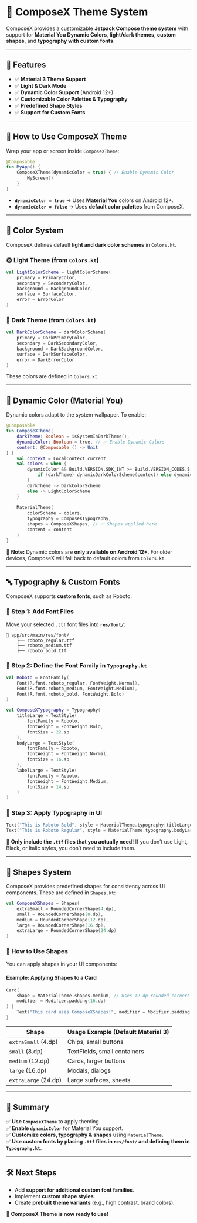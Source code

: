 # 🎨 ComposeX Theme System

ComposeX provides a customizable **Jetpack Compose theme system** with support for **Material You Dynamic Colors**, **light/dark themes**, **custom shapes**, and **typography with custom fonts**.

---

## 📌 Features
- ✅ **Material 3 Theme Support**
- ✅ **Light & Dark Mode**
- ✅ **Dynamic Color Support** (Android 12+)
- ✅ **Customizable Color Palettes & Typography**
- ✅ **Predefined Shape Styles**
- ✅ **Support for Custom Fonts**

---

## 🚀 How to Use ComposeX Theme

Wrap your app or screen inside `ComposeXTheme`:

```kotlin
@Composable
fun MyApp() {
    ComposeXTheme(dynamicColor = true) { // Enable Dynamic Color
        MyScreen()
    }
}
```

- **`dynamicColor = true`** → Uses **Material You** colors on Android 12+.
- **`dynamicColor = false`** → Uses **default color palettes** from ComposeX.

---

## 🎨 Color System
ComposeX defines default **light and dark color schemes** in `Colors.kt`.

### 🌞 Light Theme (from `Colors.kt`)
```kotlin
val LightColorScheme = lightColorScheme(
    primary = PrimaryColor,
    secondary = SecondaryColor,
    background = BackgroundColor,
    surface = SurfaceColor,
    error = ErrorColor
)
```

### 🌙 Dark Theme (from `Colors.kt`)
```kotlin
val DarkColorScheme = darkColorScheme(
    primary = DarkPrimaryColor,
    secondary = DarkSecondaryColor,
    background = DarkBackgroundColor,
    surface = DarkSurfaceColor,
    error = DarkErrorColor
)
```

These colors are defined in `Colors.kt`.

---

## 🎨 Dynamic Color (Material You)
Dynamic colors adapt to the system wallpaper. To enable:

```kotlin
@Composable
fun ComposeXTheme(
    darkTheme: Boolean = isSystemInDarkTheme(),
    dynamicColor: Boolean = true, // ✅ Enable Dynamic Colors
    content: @Composable () -> Unit
) {
    val context = LocalContext.current
    val colors = when {
        dynamicColor && Build.VERSION.SDK_INT >= Build.VERSION_CODES.S -> {
            if (darkTheme) dynamicDarkColorScheme(context) else dynamicLightColorScheme(context)
        }
        darkTheme -> DarkColorScheme
        else -> LightColorScheme
    }
    
    MaterialTheme(
        colorScheme = colors,
        typography = ComposeXTypography,
        shapes = ComposeXShapes, // ✅ Shapes applied here
        content = content
    )
}
```

📌 **Note:** Dynamic colors are **only available on Android 12+**. For older devices, ComposeX will fall back to default colors from `Colors.kt`.

---

## 🔤 Typography & Custom Fonts
ComposeX supports **custom fonts**, such as Roboto.

### **📂 Step 1: Add Font Files**
Move your selected `.ttf` font files into **`res/font/`**:

```
📂 app/src/main/res/font/
    ├── roboto_regular.ttf
    ├── roboto_medium.ttf
    ├── roboto_bold.ttf
```

### **📌 Step 2: Define the Font Family in `Typography.kt`**
```kotlin
val Roboto = FontFamily(
    Font(R.font.roboto_regular, FontWeight.Normal),
    Font(R.font.roboto_medium, FontWeight.Medium),
    Font(R.font.roboto_bold, FontWeight.Bold)
)

val ComposeXTypography = Typography(
    titleLarge = TextStyle(
        fontFamily = Roboto,
        fontWeight = FontWeight.Bold,
        fontSize = 22.sp
    ),
    bodyLarge = TextStyle(
        fontFamily = Roboto,
        fontWeight = FontWeight.Normal,
        fontSize = 16.sp
    ),
    labelLarge = TextStyle(
        fontFamily = Roboto,
        fontWeight = FontWeight.Medium,
        fontSize = 14.sp
    )
)
```

### **📌 Step 3: Apply Typography in UI**
```kotlin
Text("This is Roboto Bold", style = MaterialTheme.typography.titleLarge)
Text("This is Roboto Regular", style = MaterialTheme.typography.bodyLarge)
```

📌 **Only include the `.ttf` files that you actually need!** If you don’t use Light, Black, or Italic styles, you don’t need to include them.

---

## 🔲 Shapes System
ComposeX provides predefined shapes for consistency across UI components. These are defined in `Shapes.kt`:

```kotlin
val ComposeXShapes = Shapes(
    extraSmall = RoundedCornerShape(4.dp),
    small = RoundedCornerShape(8.dp),
    medium = RoundedCornerShape(12.dp),
    large = RoundedCornerShape(16.dp),
    extraLarge = RoundedCornerShape(24.dp)
)
```

### 📌 How to Use Shapes
You can apply shapes in your UI components:

#### **Example: Applying Shapes to a Card**
```kotlin
Card(
    shape = MaterialTheme.shapes.medium, // Uses 12.dp rounded corners
    modifier = Modifier.padding(16.dp)
) {
    Text("This card uses ComposeXShapes!", modifier = Modifier.padding(16.dp))
}
```

| Shape       | Usage Example (Default Material 3) |
|------------|--------------------------------|
| `extraSmall` (4.dp) | Chips, small buttons |
| `small` (8.dp) | TextFields, small containers |
| `medium` (12.dp) | Cards, larger buttons |
| `large` (16.dp) | Modals, dialogs |
| `extraLarge` (24.dp) | Large surfaces, sheets |

---

## 📄 Summary
✅ **Use `ComposeXTheme`** to apply theming.  
✅ **Enable `dynamicColor`** for Material You support.  
✅ **Customize colors, typography & shapes** using `MaterialTheme`.  
✅ **Use custom fonts by placing `.ttf` files in `res/font/` and defining them in `Typography.kt`**.

---

## 🛠 Next Steps
- Add **support for additional custom font families**.
- Implement **custom shape styles**.
- Create **prebuilt theme variants** (e.g., high contrast, brand colors).

🚀 **ComposeX Theme is now ready to use!**

